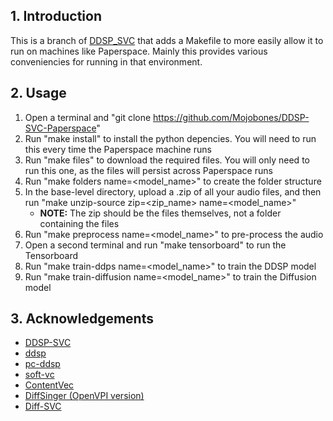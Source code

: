 ## 1. Introduction
This is a branch of [DDSP_SVC](https://github.com/yxlllc/DDSP-SVC) that adds a Makefile to more easily allow it to run on machines like Paperspace. Mainly this provides various conveniencies for running in that environment. 

## 2. Usage

1. Open a terminal and "git clone https://github.com/Mojobones/DDSP-SVC-Paperspace"
2. Run "make install" to install the python depencies. You will need to run this every time the Paperspace machine runs
3. Run "make files" to download the required files. You will only need to run this one, as the files will persist across Paperspace runs
4. Run "make folders name=<model_name>" to create the folder structure
5. In the base-level directory, upload a .zip of all your audio files, and then run "make unzip-source zip=<zip_name> name=<model_name>"
   * **NOTE:** The zip should be the files themselves, not a folder containing the files
7. Run "make preprocess name=<model_name>" to pre-process the audio
8. Open a second terminal and run "make tensorboard" to run the Tensorboard
9. Run "make train-ddps name=<model_name>" to train the DDSP model
10. Run "make train-diffusion name=<model_name>" to train the Diffusion model

## 3. Acknowledgements
* [DDSP-SVC](https://github.com/yxlllc/DDSP-SVC)
* [ddsp](https://github.com/magenta/ddsp)
* [pc-ddsp](https://github.com/yxlllc/pc-ddsp)
* [soft-vc](https://github.com/bshall/soft-vc)
* [ContentVec](https://github.com/auspicious3000/contentvec)
* [DiffSinger (OpenVPI version)](https://github.com/openvpi/DiffSinger)
* [Diff-SVC](https://github.com/prophesier/diff-svc)

